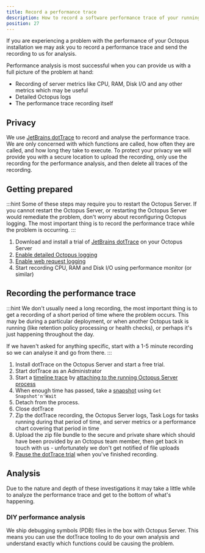 ```yaml
---
title: Record a performance trace
description: How to record a software performance trace of your running Octopus Server so we can solve performance issues.
position: 27
---
```


If you are experiencing a problem with the performance of your Octopus installation we may ask you to record a performance trace and send the recording to us for analysis.

Performance analysis is most successful when you can provide us with a full picture of the problem at hand:

- Recording of server metrics like CPU, RAM, Disk I/O and any other metrics which may be useful
- Detailed Octopus logs
- The performance trace recording itself

## Privacy

We use [JetBrains dotTrace](https://www.jetbrains.com/profiler/) to record and analyse the performance trace. We are only concerned with which functions are called, how often they are called, and how long they take to execute. To protect your privacy we will provide you with a secure location to upload the recording, only use the recording for the performance analysis, and then delete all traces of the recording.

## Getting prepared

:::hint
Some of these steps may require you to restart the Octopus Server. If you cannot restart the Octopus Server, or restarting the Octopus Server would remediate the problem, don't worry about reconfiguring Octopus logging. The most important thing is to record the performance trace while the problem is occurring.
:::

1. Download and install a trial of [JetBrains dotTrace](https://www.jetbrains.com/profiler/) on your Octopus Server
2. [Enable detailed Octopus logging](/reference/log-files.md)
3. [Enable web request logging](enable-web-request-logging.md)
4. Start recording CPU, RAM and Disk I/O using performance monitor (or similar)

## Recording the performance trace

:::hint
We don't usually need a long recording, the most important thing is to get a recording of a short period of time where the problem occurs. This may be during a particular deployment, or when another Octopus task is running (like retention policy processing or health checks), or perhaps it's just happening throughout the day.

If we haven't asked for anything specific, start with a 1-5 minute recording so we can analyse it and go from there.
:::

1. Install dotTrace on the Octopus Server and start a free trial.
2. Start dotTrace as an Administrator
3. Start a [timeline trace](https://www.jetbrains.com/help/profiler/10.0/Concurrency_Profiling_Timeline_.html) by [attaching to the running Octopus Server process](https://www.jetbrains.com/help/profiler/10.0/Profile_Running_Process.html)
4. When enough time has passed, take a [snapshot](https://www.jetbrains.com/help/profiler/10.0/Profiling_Guidelines__Launching_and_Controlling_the_Profiling_Process.html) using `Get Snapshot'n'Wait`
5. Detach from the process.
6. Close dotTrace
7. Zip the dotTrace recording, the Octopus Server logs, Task Logs for tasks running during that period of time, and server metrics or a performance chart covering that period in time
8. Upload the zip file bundle to the secure and private share which should have been provided by an Octopus team member, then get back in touch with us - unfortunately we don't get notified of file uploads
9. [Pause the dotTrace trial](https://www.jetbrains.com/help/profiler/10.0/Configuring_dotTrace__Configuring_License_Information.html) when you've finished recording. 

## Analysis

Due to the nature and depth of these investigations it may take a little while to analyze the performance trace and get to the bottom of what's happening.

### DIY performance analysis

We ship debugging symbols (PDB) files in the box with Octopus Server. This means you can use the dotTrace tooling to do your own analysis and understand exactly which functions could be causing the problem.